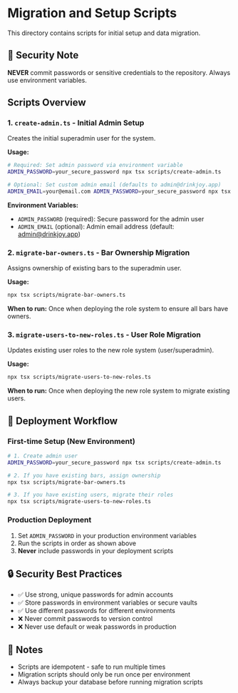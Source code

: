 # Migration and Setup Scripts

This directory contains scripts for initial setup and data migration.

## 🔐 Security Note
**NEVER** commit passwords or sensitive credentials to the repository. Always use environment variables.

## Scripts Overview

### 1. `create-admin.ts` - Initial Admin Setup
Creates the initial superadmin user for the system.

**Usage:**
```bash
# Required: Set admin password via environment variable
ADMIN_PASSWORD=your_secure_password npx tsx scripts/create-admin.ts

# Optional: Set custom admin email (defaults to admin@drinkjoy.app)
ADMIN_EMAIL=your@email.com ADMIN_PASSWORD=your_secure_password npx tsx scripts/create-admin.ts
```

**Environment Variables:**
- `ADMIN_PASSWORD` (required): Secure password for the admin user
- `ADMIN_EMAIL` (optional): Admin email address (default: admin@drinkjoy.app)

### 2. `migrate-bar-owners.ts` - Bar Ownership Migration
Assigns ownership of existing bars to the superadmin user.

**Usage:**
```bash
npx tsx scripts/migrate-bar-owners.ts
```

**When to run:** Once when deploying the role system to ensure all bars have owners.

### 3. `migrate-users-to-new-roles.ts` - User Role Migration
Updates existing user roles to the new role system (user/superadmin).

**Usage:**
```bash
npx tsx scripts/migrate-users-to-new-roles.ts
```

**When to run:** Once when deploying the new role system to migrate existing users.

## 🚀 Deployment Workflow

### First-time Setup (New Environment)
```bash
# 1. Create admin user
ADMIN_PASSWORD=your_secure_password npx tsx scripts/create-admin.ts

# 2. If you have existing bars, assign ownership
npx tsx scripts/migrate-bar-owners.ts

# 3. If you have existing users, migrate their roles
npx tsx scripts/migrate-users-to-new-roles.ts
```

### Production Deployment
1. Set `ADMIN_PASSWORD` in your production environment variables
2. Run the scripts in order as shown above
3. **Never** include passwords in your deployment scripts

## 🔒 Security Best Practices

- ✅ Use strong, unique passwords for admin accounts
- ✅ Store passwords in environment variables or secure vaults
- ✅ Use different passwords for different environments
- ❌ Never commit passwords to version control
- ❌ Never use default or weak passwords in production

## 📝 Notes

- Scripts are idempotent - safe to run multiple times
- Migration scripts should only be run once per environment
- Always backup your database before running migration scripts